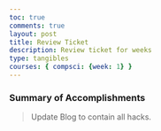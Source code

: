 ```yaml
---
toc: true
comments: true
layout: post
title: Review Ticket
description: Review ticket for weeks
type: tangibles
courses: { compsci: {week: 1} }
---
```


### Summary of Accomplishments
> Update Blog to contain all hacks.  
